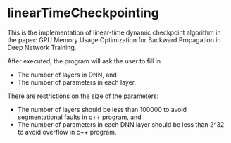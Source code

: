 # linearTimeCheckpointing

This is the implementation of linear-time dynamic checkpoint algorithm in the paper: GPU Memory Usage Optimization for Backward Propagation in
Deep Network Training.

After executed, the program will ask the user to fill in
- The number of layers in DNN, and
- The number of parameters in each layer.

There are restrictions on the size of the parameters: 
- The number of layers should be less than 100000 to avoid segmentational faults in c++ program, and
- The number of parameters in each DNN layer should be less than 2^32 to avoid overflow in c++ program.
